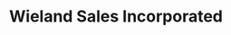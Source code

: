 ---
title: "Wieland Sales Incorporated"
url: /alpena/wieland-sales-incorporated/
shop: Autoteile
---